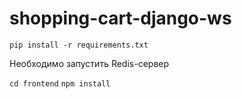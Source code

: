# shopping-cart-django-ws

`pip install -r requirements.txt`

Необходимо запустить Redis-сервер

`cd frontend`
`npm install`

